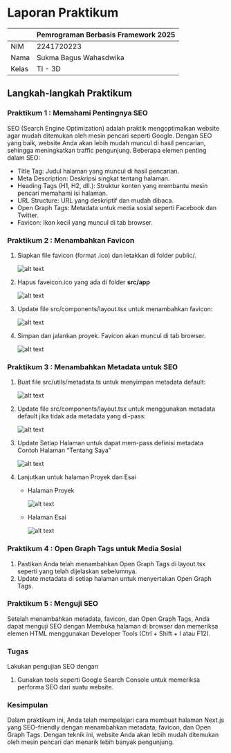 # **Laporan Praktikum**

|  | Pemrograman Berbasis Framework 2025 |
|--|--|
| NIM |  2241720223|
| Nama |  Sukma Bagus Wahasdwika |
| Kelas | TI - 3D | 

## **Langkah-langkah Praktikum**
### Praktikum 1 : Memahami Pentingnya SEO
SEO (Search Engine Optimization) adalah praktik mengoptimalkan website agar mudah ditemukan oleh mesin pencari seperti Google. Dengan SEO yang baik, website Anda akan lebih mudah muncul di hasil pencarian, sehingga meningkatkan traffic pengunjung. Beberapa elemen penting dalam SEO: 
 * Title Tag: Judul halaman yang muncul di hasil pencarian.
 * Meta Description: Deskripsi singkat tentang halaman.
 * Heading Tags (H1, H2, dll.): Struktur konten yang membantu mesin pencari memahami isi halaman.
 * URL Structure: URL yang deskriptif dan mudah dibaca.
 * Open Graph Tags: Metadata untuk media sosial seperti Facebook dan Twitter.
 *  Favicon: Ikon kecil yang muncul di tab browser. 

### Praktikum 2 : Menambahkan Favicon
1. Siapkan file favicon (format .ico) dan letakkan di folder public/.

   ![alt text](<img/favicon.ico.png>)

2. Hapus faveicon.ico yang ada di folder **src/app**

   ![alt text](<img/hapusFavicon.png>)

3. Update file src/components/layout.tsx untuk menambahkan favicon:

   ![alt text](<img/components.png>)

4. Simpan dan jalankan proyek. Favicon akan muncul di tab browser.

   ![alt text](<img/camelicon.png>)
   
### Praktikum 3 : Menambahkan Metadata untuk SEO 
1. Buat file src/utils/metadata.ts untuk menyimpan metadata default:

   ![alt text](<img/metadata.png>)

2. Update file src/components/layout.tsx untuk menggunakan metadata default jika tidak ada metadata yang di-pass:

   ![alt text](<img/updateComp.png>)

3. Update Setiap Halaman untuk dapat mem-pass definisi metadata Contoh Halaman “Tentang Saya”

   ![alt text](<img/metadatasaya.png>)

4. Lanjutkan untuk halaman Proyek dan Esai 

   * Halaman Proyek
     
      ![alt text](<img/metadataproject.png>)

   * Halaman Esai
     
      ![alt text](<img/metadataesai.png>)

### Praktikum 4 : Open Graph Tags untuk Media Sosial 
1. Pastikan Anda telah menambahkan Open Graph Tags di layout.tsx seperti yang telah dijelaskan sebelumnya.
2. Update metadata di setiap halaman untuk menyertakan Open Graph Tags.
   
### Praktikum 5 : Menguji SEO
Setelah menambahkan metadata, favicon, dan Open Graph Tags, Anda dapat menguji SEO dengan Membuka halaman di browser dan memeriksa elemen HTML menggunakan Developer Tools (Ctrl + Shift + I atau F12). 

### Tugas 

Lakukan pengujian SEO dengan 
1. Gunakan tools seperti Google Search Console untuk memeriksa performa SEO dari suatu website. 

### Kesimpulan

Dalam praktikum ini, Anda telah mempelajari cara membuat halaman Next.js yang SEO-friendly dengan menambahkan metadata, favicon, dan Open Graph Tags. Dengan teknik ini, website Anda akan lebih mudah ditemukan oleh mesin pencari dan menarik lebih banyak pengunjung. 
